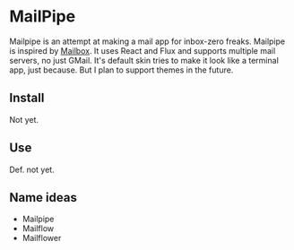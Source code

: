 # MailPipe 

Mailpipe is an attempt at making a mail app for inbox-zero freaks. Mailpipe is inspired by [Mailbox](http://www.mailboxapp.com/). It uses React and Flux and supports multiple mail servers, no just GMail. It's default skin tries to make it look like a terminal app, just because. But I plan to support themes in the future.

## Install

Not yet.

## Use

Def. not yet.

## Name ideas

* Mailpipe
* Mailflow
* Mailflower

